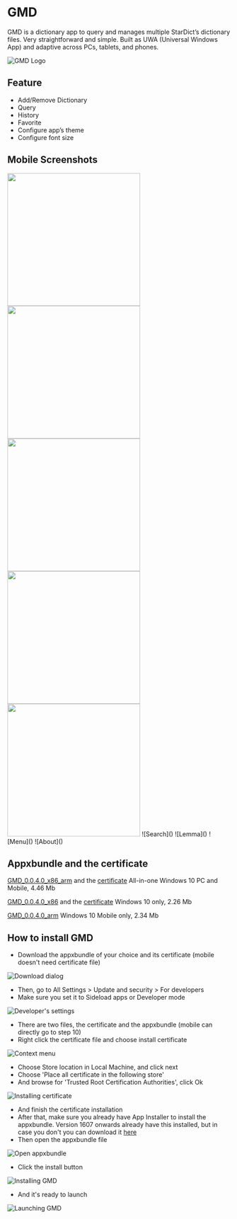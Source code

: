 # GMD

GMD is a dictionary app to query and manages multiple StarDict’s dictionary files. Very straightforward and simple. Built as UWA (Universal Windows App) and adaptive across PCs, tablets, and phones.

![GMD Logo](http://giovanand.hol.es/wp-content/uploads/2016/12/gmd-BlackOnWhite-e1495246342926.png)

## Feature
* Add/Remove Dictionary
* Query
* History
* Favorite
* Configure app’s theme
* Configure font size

## Mobile Screenshots
<img src="https://files.catbox.moe/wx6cdy.png" width="300px" height="auto">
<img src="https://files.catbox.moe/w2suk9.png" width="300px" height="auto">
<img src="https://files.catbox.moe/iylxe8.png" width="300px" height="auto">
<img src="https://files.catbox.moe/w8brc9.png" width="300px" height="auto">
<img src="https://files.catbox.moe/4tflt2.png" width="300px" height="auto">
![Search]()
![Lemma]()
![Menu]()
![About]()

## Appxbundle and the certificate
[GMD_0.0.4.0_x86_arm](https://1drv.ms/u/s!AhCIFQaZi6EZj7oQ4M_nsXbl0Vf0qQ) and the [certificate](https://1drv.ms/u/s!AhCIFQaZi6EZj7oT9W2CqzJT1KZs1w)
All-in-one Windows 10 PC and Mobile, 4.46 Mb

[GMD_0.0.4.0_x86](https://1drv.ms/u/s!AhCIFQaZi6EZj7oOhT3SRSDNW409pg) and the [certificate](https://1drv.ms/u/s!AhCIFQaZi6EZj7oUku61ifwx5E1aEA)
Windows 10 only, 2.26 Mb

[GMD_0.0.4.0_arm](https://1drv.ms/u/s!AhCIFQaZi6EZj7oP2aXTYHld5LTONA)
Windows 10 Mobile only, 2.34 Mb

## How to install GMD
* Download the appxbundle of your choice and its certificate (mobile doesn't need certificate file)

![Download dialog](http://giovanand.hol.es/wp-content/uploads/2016/12/HtI_Download-300x25.png)
* Then, go to All Settings > Update and security > For developers
* Make sure you set it to Sideload apps or Developer mode

![Developer's settings](http://giovanand.hol.es/wp-content/uploads/2016/12/HtI_SideLoad-300x238.png)
* There are two files, the certificate and the appxbundle (mobile can directly go to step 10)
* Right click the certificate file and choose install certificate

![Context menu](http://giovanand.hol.es/wp-content/uploads/2016/12/HtI_RightClick-300x231.png)
* Choose Store location in Local Machine, and click next
* Choose 'Place all certificate in the following store'
* And browse for 'Trusted Root Certification Authorities',  click Ok

![Installing certificate](http://giovanand.hol.es/wp-content/uploads/2016/12/HtI_Browse-300x203.png)
* And finish the certificate installation
* After that, make sure you already have App Installer to install the appxbundle. Version 1607 onwards already have this installed, but in case you don't you can download it [here](https://www.microsoft.com/en-us/store/p/app-installer/9nblggh4nns1)
* Then open the appxbundle file

![Open appxbundle](http://giovanand.hol.es/wp-content/uploads/2016/12/HtI_Open-300x17.png)
* Click the install button

![Installing GMD](http://giovanand.hol.es/wp-content/uploads/2016/12/HtI_Install-300x190.png)
* And it's ready to launch

![Launching GMD](http://giovanand.hol.es/wp-content/uploads/2016/12/HtI_Launch-300x191.png)
